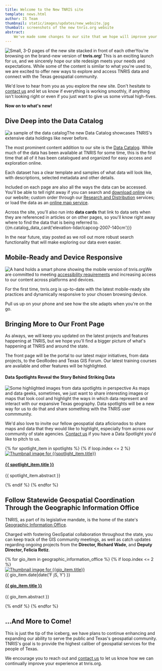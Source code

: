 ```yaml
---
title: Welcome to the New TNRIS site
template: news.html
author: IS Team
thumbnail: static/images/updates/new_website.jpg
thumbalt: screenshots of the new tnris.org website
abstract:
    We've made some changes to our site that we hope will improve your experience and make it easier to find the data and services you need.
---
```

<p><img class="pull-right" src="{{m.link('static/images/updates/new_website.jpg')}}" alt="Small, 3-D pages of the new site stacked in front of each other">You're browsing on the brand-new version of <strong>tnris.org</strong>! This is an exciting launch for us, and we sincerely hope our site redesign meets your needs and expectations. While some of the content is similar to what you're used to, we are excited to offer new ways to explore and access TNRIS data and connect with the Texas geospatial community.</p>

We'd love to hear from you as you explore the new site. Don't hesitate to [contact us](contact) and let us know if everything is working smoothly, if anything isn't looking right or even if you just want to give us some virtual high-fives.

**Now on to what's new!**

## Dive Deep into the Data Catalog

<p class="lead"><img class="pull-right img-responsive" src="{{m.link('static/images/updates/new-website/catalog-sample.jpg')}}" alt="a sample of the data catalog">The new Data Catalog showcases TNRIS's extensive data holdings like never before.</p>

The most prominent content addition to our site is the [Data Catalog](data-catalog). While much of the data has been available at TNRIS for some time, this is the first time that all of it has been catalogued and organized for easy access and exploration online.

Each dataset has a clear template and samples of what data will look like, with descriptions, selected metadata and other details.

Included on each page are also all the ways the data can be accessed. You'll be able to tell right away if you can search and [download online](data-download) via our website; custom order through our [Research and Distribution](maps-and-data/research-and-distribution) services; or load the data as an [online map service](maps-and-data/online-mapping-services).

Across the site, you'll also run into **data cards** that link to data sets when they are referenced in articles or on other pages, so you'll know right away where to find the data that is being referred to.
{{m.catalog_data_card('elevation-lidar/capcog-2007-140cm')}}

In the near future, stay posted as we roll out more robust search functionality that will make exploring our data even easier.

## Mobile-Ready and Device Responsive
<p><img class="img-responsive pull-right" src="{{m.link('static/images/updates/new-website/mobile-site-hand-sm.jpg')}}" alt="A hand holds a smart phone showing the mobile version of tnris.org">We are committed to meeting <a href="site-policies/#accessibility-policy">accessibility requirements</a> and increasing access to our content across platforms and devices.</p>

For the first time, tnris.org is up-to-date with the latest mobile-ready site practices and dynamically responsive to your chosen browsing device.

Pull us up on your phone and see how the site adapts when you're on the go.

## Bringing More to Our Front Page

As always, we will keep you updated on the latest projects and features happening at TNRIS, but we hope you'll find a bigger picture of what's happening at TNRIS and around the state.

The front page will be the portal to our latest major initiatives, from data projects, to the GeoRodeo and Texas GIS Forum. Our latest training courses are available and other features will be highlighted.

#### Data Spotlights Reveal the Story Behind Striking Data

<p><img class="pull-right img-responsive" src="{{m.link('static/images/updates/new-website/data-spot-highlight.jpg')}}" alt="Some highlighted images from data spotlights in perspective"> As maps and data geeks, sometimes, we just want to share interesting images or maps that look cool and highlight the ways in which data represent and interact with our expansive Texas geography. Data spotlights will be a new way for us to do that and share something with the TNRIS user commmunity.</p>

We'd also love to invite our fellow geospatial data aficionados to share maps and data that they would like to highlight, especially from across our community of state agencies. [Contact us](contact) if you have a Data Spotlight you'd like to pitch to us.

<div class="row">
  {% for spotlight_item in spotlights %}
    {% if loop.index <= 2 %}
      <div class="media horizontal col-xs-12 col-sm-6">
        <div class="media-left">
          <a href="{{m.link(spotlight_item.preserved)}}"><img  src="{{m.link(spotlight_item.thumb)}}" alt="Thumbnail image for {{spotlight_item.title}}"></a>
        </div>
        <div class="media-body">
          <h4 class="media-heading">
          <a href="{{m.link(spotlight_item.preserved)}}">{{ spotlight_item.title }}</a></h4>
          <p class="hidden-md hidden-lg">{{ spotlight_item.abstract }}</p>
        </div>
      </div>
    {% endif %}
  {% endfor %}
</div>

## Follow Statewide Geospatial Coordination Through the Geographic Information Office

TNRIS, as part of its legislative mandate, is the home of the state's [Geographic Information Office](geographic-information-office).

Charged with fostering GeoSpatial collaboration throughout the state, you can keep track of the GIS community meetings, as well as catch updates regarding ongoing projects from the **Director, Richard Wade**, and **Deputy Director, Felicia Retiz**.

<div class="row">
  {% for gio_item in geographic_information_office %}
    {% if loop.index <= 2 %}
      <div class="media horizontal col-xs-12 col-sm-6">
        <div class="media-left">
          <a href="{{m.link(gio_item.preserved)}}"><img src="{{m.link(gio_item.thumbnail)}}" alt="Thumbnail image for {{gio_item.title}}"></a>
        </div>
        <div class="media-body">
          <time>{{ gio_item.date|date('F jS, Y') }}</time>
          <h4 class="media-heading">
          <a href="{{m.link(gio_item.preserved)}}">{{ gio_item.title }}</a></h4>
          <p class="hidden-sm hidden-md hidden-lg">{{ gio_item.abstract }}</p>
        </div>
      </div>
    {% endif %}
  {% endfor %}
</div>

## ...And More to Come!
This is just the tip of the iceberg, we have plans to continue enhancing and expanding our ability to serve the public and Texas's geospatial community. TNRIS's goal is to provide the highest caliber of geospatial services for the people of Texas.

<p class="lead">We encourage you to reach out and <a href="contact">contact us</a> to let us know how we can continually improve your experience at tnris.org.</p>
